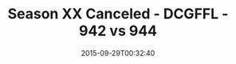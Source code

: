 ---
title: Season XX Canceled - DCGFFL - 942 vs 944
teams_score:
- team: 942
  score: 37
- team: 944
  score: 13
mvp: Sheerod Wilkerson (Red), Jovan Bowser (Kelly)
game-ball: ''
sportsperson: ''
season: 11
week: 3
date: '2015-09-29T00:32:40'
pageid: season-xi-week-3-942-vs-944
---